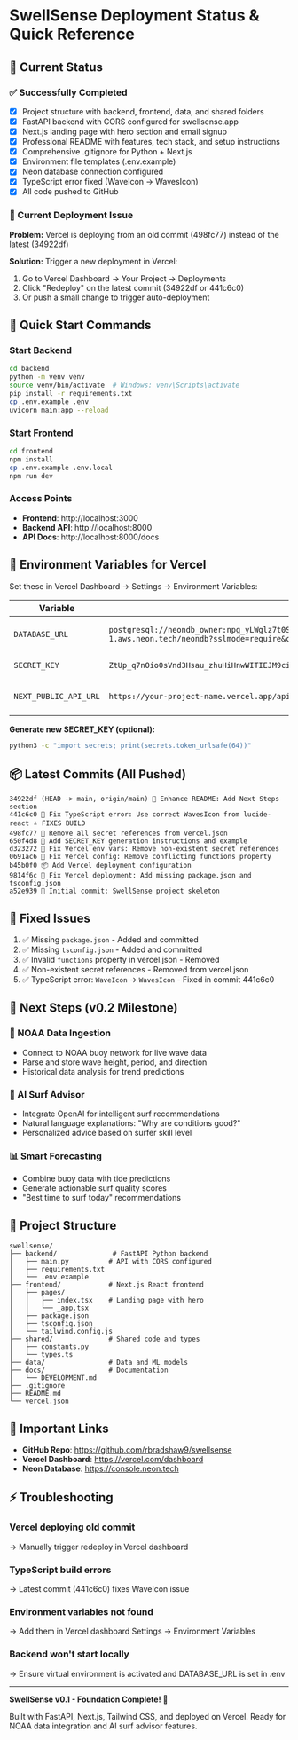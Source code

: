 # SwellSense Deployment Status & Quick Reference

## 🎯 Current Status

### ✅ Successfully Completed
- [x] Project structure with backend, frontend, data, and shared folders
- [x] FastAPI backend with CORS configured for swellsense.app
- [x] Next.js landing page with hero section and email signup
- [x] Professional README with features, tech stack, and setup instructions
- [x] Comprehensive .gitignore for Python + Next.js
- [x] Environment file templates (.env.example)
- [x] Neon database connection configured
- [x] TypeScript error fixed (WaveIcon → WavesIcon)
- [x] All code pushed to GitHub

### 🚧 Current Deployment Issue
**Problem:** Vercel is deploying from an old commit (498fc77) instead of the latest (34922df)

**Solution:** Trigger a new deployment in Vercel:
1. Go to Vercel Dashboard → Your Project → Deployments
2. Click "Redeploy" on the latest commit (34922df or 441c6c0)
3. Or push a small change to trigger auto-deployment

## 🚀 Quick Start Commands

### Start Backend
```bash
cd backend
python -m venv venv
source venv/bin/activate  # Windows: venv\Scripts\activate
pip install -r requirements.txt
cp .env.example .env
uvicorn main:app --reload
```

### Start Frontend
```bash
cd frontend
npm install
cp .env.example .env.local
npm run dev
```

### Access Points
- **Frontend**: http://localhost:3000
- **Backend API**: http://localhost:8000
- **API Docs**: http://localhost:8000/docs

## 🔑 Environment Variables for Vercel

Set these in Vercel Dashboard → Settings → Environment Variables:

| Variable | Value | Notes |
|----------|-------|-------|
| `DATABASE_URL` | `postgresql://neondb_owner:npg_yLWglz7t0SiK@ep-floral-base-adkze7qi-pooler.c-2.us-east-1.aws.neon.tech/neondb?sslmode=require&channel_binding=require` | Neon PostgreSQL database |
| `SECRET_KEY` | `ZtUp_q7nOio0sVnd3Hsau_zhuHiHnwWITIEJM9ci5qawq5x1ivByWfOWHNnDcngT1_w5r2Augu9YdpxTybXpNg` | JWT token signing key |
| `NEXT_PUBLIC_API_URL` | `https://your-project-name.vercel.app/api` | Set after first deployment |

**Generate new SECRET_KEY (optional):**
```bash
python3 -c "import secrets; print(secrets.token_urlsafe(64))"
```

## 📦 Latest Commits (All Pushed)

```
34922df (HEAD -> main, origin/main) 📝 Enhance README: Add Next Steps section
441c6c0 🔧 Fix TypeScript error: Use correct WavesIcon from lucide-react ⭐ FIXES BUILD
498fc77 🔧 Remove all secret references from vercel.json
650f4d8 📝 Add SECRET_KEY generation instructions and example
d323272 🔧 Fix Vercel env vars: Remove non-existent secret references
0691ac6 🔧 Fix Vercel config: Remove conflicting functions property
b45b0f0 📦 Add Vercel deployment configuration
9814f6c 🔧 Fix Vercel deployment: Add missing package.json and tsconfig.json
a52e939 🌊 Initial commit: SwellSense project skeleton
```

## 🐛 Fixed Issues

1. ✅ Missing `package.json` - Added and committed
2. ✅ Missing `tsconfig.json` - Added and committed  
3. ✅ Invalid `functions` property in vercel.json - Removed
4. ✅ Non-existent secret references - Removed from vercel.json
5. ✅ TypeScript error: `WaveIcon` → `WavesIcon` - Fixed in commit 441c6c0

## 🎯 Next Steps (v0.2 Milestone)

### 🌊 NOAA Data Ingestion
- Connect to NOAA buoy network for live wave data
- Parse and store wave height, period, and direction
- Historical data analysis for trend predictions

### 🤖 AI Surf Advisor
- Integrate OpenAI for intelligent surf recommendations
- Natural language explanations: "Why are conditions good?"
- Personalized advice based on surfer skill level

### 📊 Smart Forecasting
- Combine buoy data with tide predictions
- Generate actionable surf quality scores
- "Best time to surf today" recommendations

## 📁 Project Structure

```
swellsense/
├── backend/              # FastAPI Python backend
│   ├── main.py          # API with CORS configured
│   ├── requirements.txt
│   └── .env.example
├── frontend/            # Next.js React frontend
│   ├── pages/
│   │   ├── index.tsx    # Landing page with hero
│   │   └── _app.tsx
│   ├── package.json
│   ├── tsconfig.json
│   └── tailwind.config.js
├── shared/              # Shared code and types
│   ├── constants.py
│   └── types.ts
├── data/                # Data and ML models
├── docs/                # Documentation
│   └── DEVELOPMENT.md
├── .gitignore
├── README.md
└── vercel.json
```

## 🔗 Important Links

- **GitHub Repo**: https://github.com/rbradshaw9/swellsense
- **Vercel Dashboard**: https://vercel.com/dashboard
- **Neon Database**: https://console.neon.tech

## ⚡ Troubleshooting

### Vercel deploying old commit
→ Manually trigger redeploy in Vercel dashboard

### TypeScript build errors
→ Latest commit (441c6c0) fixes WaveIcon issue

### Environment variables not found
→ Add them in Vercel dashboard Settings → Environment Variables

### Backend won't start locally
→ Ensure virtual environment is activated and DATABASE_URL is set in .env

---

**SwellSense v0.1 - Foundation Complete! 🌊**

Built with FastAPI, Next.js, Tailwind CSS, and deployed on Vercel.
Ready for NOAA data integration and AI surf advisor features.